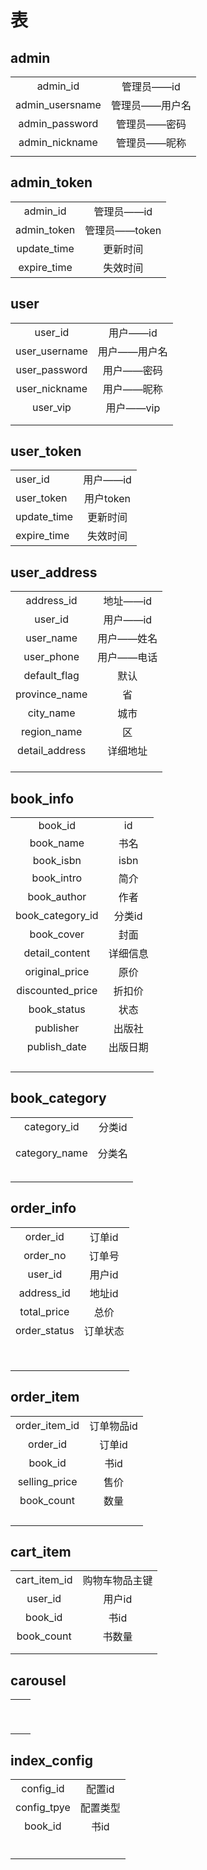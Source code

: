 # 表

## admin

|                 |                |
| :-------------: | :------------: |
|    admin_id     |   管理员——id   |
| admin_usersname | 管理员——用户名 |
| admin_password  |  管理员——密码  |
| admin_nickname  |  管理员——昵称  |
|                 |                |

## admin_token

|             |               |
| :---------: | :-----------: |
|  admin_id   |  管理员——id   |
| admin_token | 管理员——token |
| update_time |   更新时间    |
| expire_time |   失效时间    |

## user

|               |              |
| :-----------: | :----------: |
|    user_id    |   用户——id   |
| user_username | 用户——用户名 |
| user_password |  用户——密码  |
| user_nickname |  用户——昵称  |
|   user_vip    |  用户——vip   |
|               |              |
|               |              |

## user_token

|             |           |
| ----------- | :-------: |
| user_id     | 用户——id  |
| user_token  | 用户token |
| update_time | 更新时间  |
| expire_time | 失效时间  |

## user_address

|                |            |
| :------------: | :--------: |
|   address_id   |  地址——id  |
|    user_id     |  用户——id  |
|   user_name    | 用户——姓名 |
|   user_phone   | 用户——电话 |
|  default_flag  |    默认    |
| province_name  |     省     |
|   city_name    |    城市    |
|  region_name   |     区     |
| detail_address |  详细地址  |
|                |            |
|                |            |
|                |            |

## book_info

|                  |          |
| :--------------: | :------: |
|     book_id      |    id    |
|    book_name     |   书名   |
|    book_isbn     |   isbn   |
|    book_intro    |   简介   |
|   book_author    |   作者   |
| book_category_id |  分类id  |
|    book_cover    |   封面   |
|  detail_content  | 详细信息 |
|  original_price  |   原价   |
| discounted_price |  折扣价  |
|   book_status    |   状态   |
|    publisher     |  出版社  |
|   publish_date   | 出版日期 |
|                  |          |
|                  |          |
|                  |          |
|                  |          |

## book_category

|               |        |
| :-----------: | :----: |
|  category_id  | 分类id |
|               |        |
|               |        |
| category_name | 分类名 |
|               |        |
|               |        |
|               |        |
|               |        |
|               |        |

## order_info

|              |          |
| :----------: | :------: |
|   order_id   |  订单id  |
|   order_no   |  订单号  |
|   user_id    |  用户id  |
|  address_id  |  地址id  |
| total_price  |   总价   |
| order_status | 订单状态 |
|              |          |
|              |          |
|              |          |
|              |          |
|              |          |
|              |          |
|              |          |
|              |          |

## order_item

|               |            |
| :-----------: | :--------: |
| order_item_id | 订单物品id |
|   order_id    |   订单id   |
|    book_id    |    书id    |
| selling_price |    售价    |
|  book_count   |    数量    |
|               |            |
|               |            |
|               |            |
|               |            |

## cart_item

|              |                |
| :----------: | :------------: |
| cart_item_id | 购物车物品主键 |
|   user_id    |     用户id     |
|   book_id    |      书id      |
|  book_count  |     书数量     |
|              |                |
|              |                |

## carousel

|      |      |
| :--: | :--: |
|      |      |
|      |      |
|      |      |
|      |      |
|      |      |
|      |      |
|      |      |
|      |      |
|      |      |







## index_config

|             |          |
| :---------: | :------: |
|  config_id  |  配置id  |
| config_tpye | 配置类型 |
|   book_id   |   书id   |
|             |          |
|             |          |
|             |          |
|             |          |
|             |          |
|             |          |

